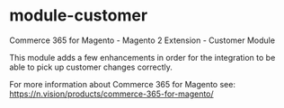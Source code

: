 # module-customer
Commerce 365 for Magento - Magento 2 Extension - Customer Module

This module adds a few enhancements in order for the integration to be able to pick up customer changes correctly. 

For more information about Commerce 365 for Magento see:
https://n.vision/products/commerce-365-for-magento/

